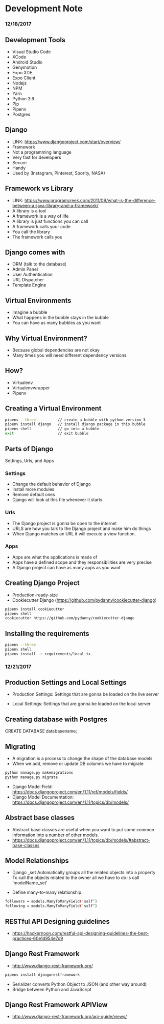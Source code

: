 # Development Note

### 12/18/2017 

## Development Tools 
- Visual Studio Code
- XCode
- Android Studio
- Genymotion
- Expo XDE
- Expo Client 
- Nodejs
- NPM
- Yarn
- Python 3.6
- Pip
- Pipenv
- Postgres

## Django 
- LINK: https://www.djangoproject.com/start/overview/
- Framework 
- Not a programming language
- Very fast for developers 
- Secure
- Handy
- Used by (Instagram, Pinterest, Spority, NASA)

## Framework vs Library  
- LINK: https://www.programcreek.com/2011/09/what-is-the-difference-between-a-java-library-and-a-framework/
- A library is a tool
- A framework is a way of life
- A library is just functions you can call
- A framework calls your code
- You call the library
- The framework calls you 

## Django comes with
- ORM (talk to the database)
- Admin Panel
- User Authentication
- URL Dispatcher
- Template Engine 

## Virtual Environments
- Imagine a bubble
- What happens in the bubble stays in the bubble
- You can have as many bubbles as you want

## Why Virtual Environment? 
- Because global dependencies are not okay
- Many times you will need different dependency versions

## How?
- Virtualenv
- Virtualenvwrapper
- Pipenv

## Creating a Virtual Environment 
```sh
pipenv --three 	        // create a bubble with python version 3
pipenv install django   // install django package in this bubble 
pipenv shell		    // go into a bubble 
exit 	                // exit bubble  
```
## Parts of Django
Settings, Urls, and Apps

### Settings
- Change the default behavior of Django
- Install more modules 
- Remove default ones
- Django will look at this file whenever it starts
### Urls
- The Django project is gonna be open to the internet
- URLS are how you talk to the Django project and make him do things
- When Django matches an URL it will execute a view function.

### Apps
- Apps are what the applications is made of
- Apps have a defined scope and they responsibilities are very precise
- A Django project can have as many apps as you want

## Creating Django Project
- Production-ready-size
- Cookiecutter Django (https://github.com/pydanny/cookiecutter-django)

```sh
pipenv install cookiecutter
pipenv shell
cookiecutter https://github.com/pydanny/cookiecutter-django
```

## Installing the requirements
```sh
pipenv --three
pipenv shell
pipenv install -r requirements/local.tx
```

### 12/21/2017

## Production Settings and Local Settings
- Production Settings:
Settings that are gonna be loaded on the live server

- Local Settings:
Settings that are gonna be loaded on the local server


## Creating database with Postgres
CREATE DATABASE databasename;

## Migrating
- A migration is a process to change the shape of the database models
- When we add, remove or update DB columns we have to migrate

```sh
python manage.py makemigrations
python manage.py migrate
```

- Django Model Field: https://docs.djangoproject.com/en/1.11/ref/models/fields/ 
- Django Model Documentation: https://docs.djangoproject.com/en/1.11/topics/db/models/ 


## Abstract base classes
- Abstract base classes are useful when you want to put some common information into a number of other models.
- https://docs.djangoproject.com/en/1.11/topics/db/models/#abstract-base-classes 


## Model Relationships
- Django _set
Automatically groups all the related objects into a property
To call the objects related to the owner all we have to do is call ‘modelName_set’

- Define many-to-many relationship
```sh
followers = models.ManyToManyField(‘self’)
following = models.ManyToManyField(‘self’)
```

## RESTful API Designing guidelines
- https://hackernoon.com/restful-api-designing-guidelines-the-best-practices-60e1d954e7c9 

## Django Rest Framework
- http://www.django-rest-framework.org/
```sh
pipenv install djangorestframework
```
- Serializer converts Python Object to JSON (and other way around)
- Bridge between Python and JavaScript


## Django Rest Framework APIView
- http://www.django-rest-framework.org/api-guide/views/

